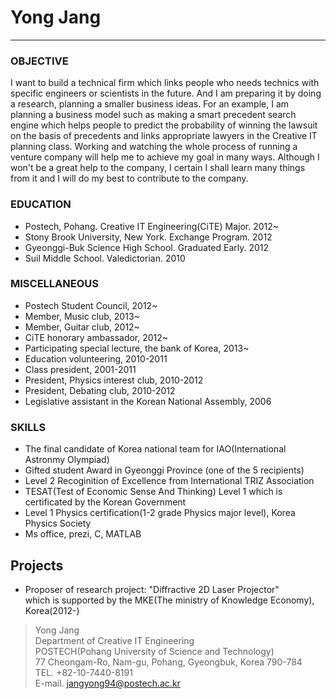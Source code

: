 # Yong Jang
***

### OBJECTIVE ###
I want to build a technical firm which links people who needs technics with specific engineers or scientists in the 
future. And I am preparing it by doing a research, planning a smaller business ideas. For an example, I am planning a 
business model such as making a smart precedent search engine which helps people to predict the probability of winning 
the lawsuit on the basis of precedents and links appropriate lawyers in the Creative IT planning class. Working and 
watching the whole process of running a venture company will help me to achieve my goal in many ways. Although I won't 
be a great help to the company, I certain I shall learn many things from it and I will do my best to contribute to the 
company.


### EDUCATION ###

- Postech, Pohang. Creative IT Engineering(CiTE) Major. 2012~
- Stony Brook University, New York. Exchange Program. 2012
- Gyeonggi-Buk Science High School. Graduated Early. 2012
- Suil Middle School. Valedictorian. 2010

### MISCELLANEOUS ###

- Postech Student Council, 2012~
- Member, Music club, 2013~
- Member, Guitar club, 2012~
- CiTE honorary ambassador, 2012~
- Participating special lecture, the bank of Korea, 2013~
- Education volunteering, 2010-2011
- Class president, 2001-2011
- President, Physics interest club, 2010-2012
- President, Debating club, 2010-2012
- Legislative assistant in the Korean National Assembly, 2006

### SKILLS ###

- The final candidate of Korea national team for IAO(International Astronmy Olympiad)
- Gifted student Award in Gyeonggi Province (one of the 5 recipients)
- Level 2 Recoginition of Excellence from International TRIZ Association
- TESAT(Test of Economic Sense And Thinking) Level 1 which is certificated by the Korean Government
- Level 1 Physics certification(1-2 grade Physics major level), Korea Physics Society 
- Ms office, prezi, C, MATLAB

## Projects ##

- Proposer of research project: "Diffractive 2D Laser Projector"<br/> which is supported by the MKE(The ministry of Knowledge Economy), Korea(2012-)



>Yong Jang<br/>
Department of Creative IT Engineering<br/>
POSTECH(Pohang University of Science and Technology)<br/>
77 Cheongam-Ro, Nam-gu, Pohang, Gyeongbuk, Korea 790-784<br/>
TEL. +82-10-7440-8191<br/>
>E-mail. jangyong94@postech.ac.kr<br/>
